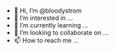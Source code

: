 - 👋 Hi, I’m @bloodystrom
- 👀 I’m interested in ...
- 🌱 I’m currently learning ...
- 💞️ I’m looking to collaborate on ...
- 📫 How to reach me ...

<!---
bloodystrom/bloodystrom is a ✨ special ✨ repository because its `README.md` (this file) appears on your GitHub profile.
You can click the Preview link to take a look at your changes.
--->
